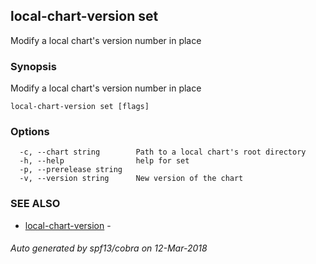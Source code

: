 ## local-chart-version set

Modify a local chart's version number in place

### Synopsis


Modify a local chart's version number in place

```
local-chart-version set [flags]
```

### Options

```
  -c, --chart string        Path to a local chart's root directory
  -h, --help                help for set
  -p, --prerelease string   
  -v, --version string      New version of the chart
```

### SEE ALSO
* [local-chart-version](local-chart-version.md)	 - 

###### Auto generated by spf13/cobra on 12-Mar-2018
